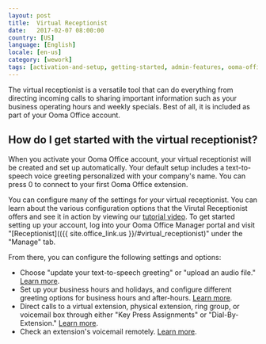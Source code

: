 ```yaml
---
layout: post
title:  Virtual Receptionist
date:   2017-02-07 08:00:00
country: [US]
language: [English]
locale: [en-us]
category: [wework]
tags: [activation-and-setup, getting-started, admin-features, ooma-office-manager, wework]
---
```


The virtual receptionist is a versatile tool that can do everything from directing incoming calls to sharing important information such as your business operating hours and weekly specials. Best of all, it is included as part of your Ooma Office account.

## How do I get started with the virtual receptionist?

When you activate your Ooma Office account, your virtual receptionist will be created and set up automatically. Your default setup includes a text-to-speech voice greeting personalized with your company's name. You can press 0 to connect to your first Ooma Office extension.

You can configure many of the settings for your virtual receptionist. You can learn about the various configuration options that the Virutal Receptionist offers and see it in action by viewing our [tutorial video](https://youtu.be/Jiq8v2GGsvU). To get started setting up your account, log into your Ooma Office Manager portal and visit "[Receptionist](({{ site.office_link.us }}/#virtual_receptionist)" under the "Manage" tab.

From there, you can configure the following settings and options:

* Choose "update your text-to-speech greeting" or "upload an audio file." [Learn more](/us/en/virtual-receptionist-greeting-options).
* Set up your business hours and holidays, and configure different greeting options for business hours and after-hours. [Learn more](/us/en/configuring-business-and-holiday-hours-with-the-virtual-receptionist).
* Direct calls to a virtual extension, physical extension, ring group, or voicemail box through either "Key Press Assignments" or "Dial-By-Extension." [Learn more](/us/en/directing-incoming-calls-with-the-virtual-receptionist).
* Check an extension's voicemail remotely. [Learn more](/us/en/voicemail).